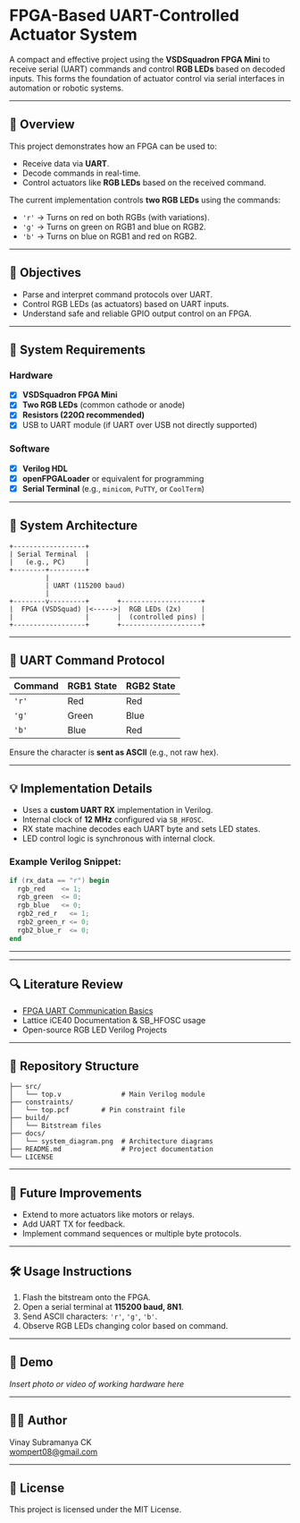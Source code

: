
# FPGA-Based UART-Controlled Actuator System

A compact and effective project using the **VSDSquadron FPGA Mini** to receive serial (UART) commands and control **RGB LEDs** based on decoded inputs. This forms the foundation of actuator control via serial interfaces in automation or robotic systems.

---

## 📌 Overview

This project demonstrates how an FPGA can be used to:
- Receive data via **UART**.
- Decode commands in real-time.
- Control actuators like **RGB LEDs** based on the received command.

The current implementation controls **two RGB LEDs** using the commands:
- `'r'` → Turns on red on both RGBs (with variations).
- `'g'` → Turns on green on RGB1 and blue on RGB2.
- `'b'` → Turns on blue on RGB1 and red on RGB2.

---

## 🎯 Objectives

- Parse and interpret command protocols over UART.
- Control RGB LEDs (as actuators) based on UART inputs.
- Understand safe and reliable GPIO output control on an FPGA.

---

## 🔧 System Requirements

### Hardware
- [x] **VSDSquadron FPGA Mini**
- [x] **Two RGB LEDs** (common cathode or anode)
- [x] **Resistors (220Ω recommended)**
- [x] USB to UART module (if UART over USB not directly supported)

### Software
- [x] **Verilog HDL**
- [x] **openFPGALoader** or equivalent for programming
- [x] **Serial Terminal** (e.g., `minicom`, `PuTTY`, or `CoolTerm`)

---

## 🧩 System Architecture

```
+------------------+
| Serial Terminal  |
|   (e.g., PC)     |
+--------+---------+
         |
         | UART (115200 baud)
         |
+--------v---------+       +--------------------+
|  FPGA (VSDSquad) |<----->|  RGB LEDs (2x)     |
|                  |       |  (controlled pins) |
+------------------+       +--------------------+
```

---

## 📜 UART Command Protocol

| Command | RGB1 State | RGB2 State |
|---------|------------|------------|
| `'r'`   | Red        | Red        |
| `'g'`   | Green      | Blue       |
| `'b'`   | Blue       | Red        |

Ensure the character is **sent as ASCII** (e.g., not raw hex).

---

## 💡 Implementation Details

- Uses a **custom UART RX** implementation in Verilog.
- Internal clock of **12 MHz** configured via `SB_HFOSC`.
- RX state machine decodes each UART byte and sets LED states.
- LED control logic is synchronous with internal clock.

### Example Verilog Snippet:
```verilog
if (rx_data == "r") begin
  rgb_red    <= 1;
  rgb_green  <= 0;
  rgb_blue   <= 0;
  rgb2_red_r   <= 1;
  rgb2_green_r <= 0;
  rgb2_blue_r  <= 0;
end
```

---

---

## 🔍 Literature Review

- [FPGA UART Communication Basics](https://www.fpga4student.com/2017/06/uart-serial-communication-in-verilog.html)
- Lattice iCE40 Documentation & SB_HFOSC usage
- Open-source RGB LED Verilog Projects

---

## 📁 Repository Structure

```
├── src/
│   └── top.v               # Main Verilog module
├── constraints/
│   └── top.pcf        # Pin constraint file
├── build/
│   └── Bitstream files
├── docs/
│   └── system_diagram.png  # Architecture diagrams
├── README.md               # Project documentation
└── LICENSE
```

---

## 🧠 Future Improvements

- Extend to more actuators like motors or relays.
- Add UART TX for feedback.
- Implement command sequences or multiple byte protocols.

---

## 🛠️ Usage Instructions

1. Flash the bitstream onto the FPGA.
2. Open a serial terminal at **115200 baud, 8N1**.
3. Send ASCII characters: `'r'`, `'g'`, `'b'`.
4. Observe RGB LEDs changing color based on command.

---

## 📸 Demo

*Insert photo or video of working hardware here*

---

## 👨‍💻 Author

Vinay Subramanya CK  
wompert08@gmail.com

---

## 📄 License

This project is licensed under the MIT License.
